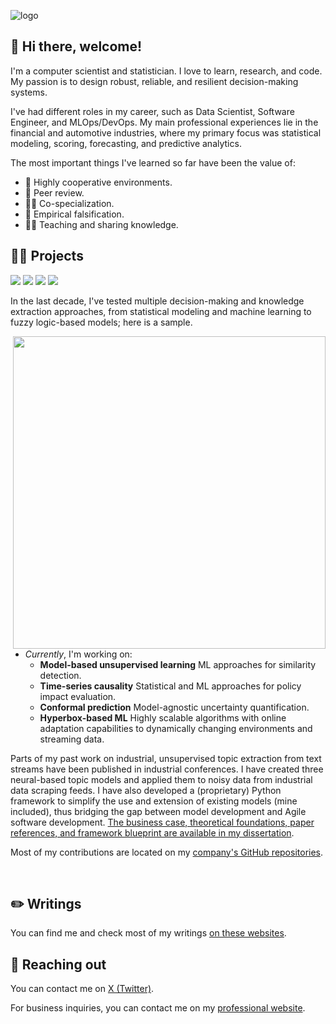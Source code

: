 ![logo](https://github.com/mpalenciaolivar/mpalenciaolivar/assets/82161546/3e524dab-fc4d-492d-8588-979ba00a827f)

<h2>👋 Hi there, welcome! </h2>
<p align="left">

I'm a computer scientist and statistician. I love to learn, research, and code. My passion is to design robust, reliable, and resilient decision-making systems.

I've had different roles in my career, such as Data Scientist, Software Engineer, and MLOps/DevOps. My main professional experiences lie in the financial and automotive industries, where my primary focus was statistical modeling, scoring, forecasting, and predictive analytics.

The most important things I've learned so far have been the value of:

* 🏅 Highly cooperative environments.
* 🎯 Peer review.
* 💪🏻 Co-specialization.
* 🧪 Empirical falsification.
* 🧑‍🏫 Teaching and sharing knowledge.

<h2>👨‍💻 Projects </h2>

![](https://img.shields.io/badge/Python-3776AB?style=for-the-badge&logo=python&logoColor=white)
![](https://img.shields.io/badge/Rust-000000?style=for-the-badge&logo=rust&logoColor=white)
![](https://img.shields.io/badge/R-276DC3?style=for-the-badge&logo=r&logoColor=white)
![](https://img.shields.io/badge/PostgreSQL-316192?style=for-the-badge&logo=postgresql&logoColor=white)

In the last decade, I've tested multiple decision-making and knowledge extraction approaches, from statistical modeling and machine learning to fuzzy logic-based models; here is a sample.

<img src="https://user-images.githubusercontent.com/74038190/229223263-cf2e4b07-2615-4f87-9c38-e37600f8381a.gif" align="right" width="500px"/> 

* *Currently*, I'm working on:
  * **Model-based unsupervised learning** ML approaches for similarity detection.  
  * **Time-series causality** Statistical and ML approaches for policy impact evaluation.
  * **Conformal prediction** Model-agnostic uncertainty quantification.
  * **Hyperbox-based ML** Highly scalable algorithms with online adaptation capabilities to dynamically changing environments and streaming data.

Parts of my past work on industrial, unsupervised topic extraction from text streams have been published in industrial conferences. I have created three neural-based topic models and applied them to noisy data from industrial data scraping feeds. I have also developed a (proprietary) Python framework to simplify the use and extension of existing models (mine included), thus bridging the gap between model development and Agile software development. [The business case, theoretical foundations, paper references, and framework blueprint are available in my dissertation](https://arxiv.org/abs/2307.11775).

Most of my contributions are located on my [company's GitHub repositories](https://github.com/orgs/cognitive-works-consulting/repositories).

<br clear="right"/>

<h2>✏️ Writings </h2>

You can find me and check most of my writings <a href="https://bit.ly/m/mpalenciaolivar" target="">on these websites</a>.

<h2>📧 Reaching out</h2>

You can contact me on <a href="https://twitter.com/mpalenciaolivar" target="">X (Twitter)</a>.

For business inquiries, you can contact me on my <a href="https://www.cognitive-works.com" target="">professional website</a>.

